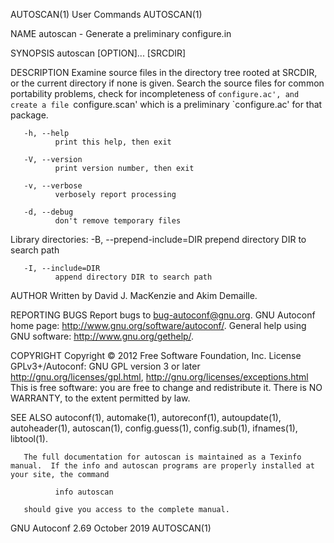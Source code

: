 AUTOSCAN(1)                                                                                                                                          User Commands                                                                                                                                          AUTOSCAN(1)

NAME
       autoscan - Generate a preliminary configure.in

SYNOPSIS
       autoscan [OPTION]... [SRCDIR]

DESCRIPTION
       Examine source files in the directory tree rooted at SRCDIR, or the current directory if none is given.  Search the source files for common portability problems, check for incompleteness of `configure.ac', and create a file `configure.scan' which is a preliminary `configure.ac' for that package.

       -h, --help
              print this help, then exit

       -V, --version
              print version number, then exit

       -v, --verbose
              verbosely report processing

       -d, --debug
              don't remove temporary files

   Library directories:
       -B, --prepend-include=DIR
              prepend directory DIR to search path

       -I, --include=DIR
              append directory DIR to search path

AUTHOR
       Written by David J. MacKenzie and Akim Demaille.

REPORTING BUGS
       Report bugs to <bug-autoconf@gnu.org>.
       GNU Autoconf home page: <http://www.gnu.org/software/autoconf/>.
       General help using GNU software: <http://www.gnu.org/gethelp/>.

COPYRIGHT
       Copyright © 2012 Free Software Foundation, Inc.  License GPLv3+/Autoconf: GNU GPL version 3 or later <http://gnu.org/licenses/gpl.html>, <http://gnu.org/licenses/exceptions.html>
       This is free software: you are free to change and redistribute it.  There is NO WARRANTY, to the extent permitted by law.

SEE ALSO
       autoconf(1), automake(1), autoreconf(1), autoupdate(1), autoheader(1), autoscan(1), config.guess(1), config.sub(1), ifnames(1), libtool(1).

       The full documentation for autoscan is maintained as a Texinfo manual.  If the info and autoscan programs are properly installed at your site, the command

              info autoscan

       should give you access to the complete manual.

GNU Autoconf 2.69                                                                                                                                     October 2019                                                                                                                                          AUTOSCAN(1)
